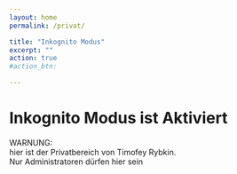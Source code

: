 ```yaml
---
layout: home
permalink: /privat/

title: "Inkognito Modus"
excerpt: ""
action: true
#action_btn:

---
```


# Inkognito Modus ist Aktiviert
WARNUNG:\
hier ist der Privatbereich von Timofey Rybkin.\
Nur Administratoren dürfen hier sein
